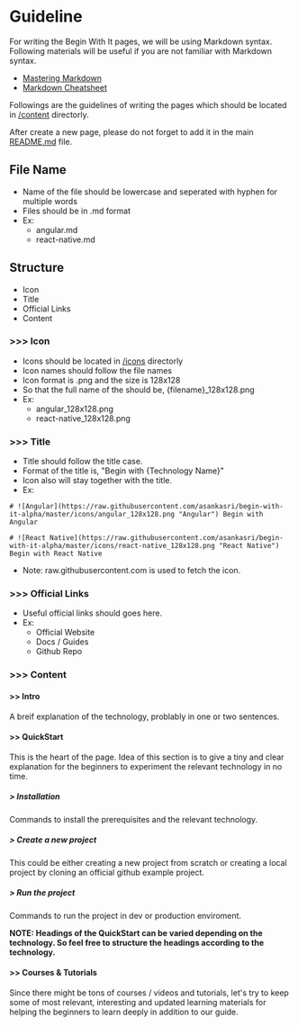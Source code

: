 # Guideline

For writing the Begin With It pages, we will be using Markdown syntax. Following materials will be useful if you are not familiar with Markdown syntax.
* [Mastering Markdown](https://guides.github.com/features/mastering-markdown/)
* [Markdown Cheatsheet](https://github.com/adam-p/markdown-here/wiki/Markdown-Cheatsheet)

Followings are the guidelines of writing the pages which should be located in [/content](https://github.com/asankasri/begin-with-it-alpha/tree/master/content) directorly.

After create a new page, please do not forget to add it in the main [README.md](https://github.com/asankasri/begin-with-it-alpha/blob/master/README.md) file.

## File Name
* Name of the file should be lowercase and seperated with hyphen for multiple words
* Files should be in .md format
* Ex:
  * angular.md
  * react-native.md

## Structure
* Icon
* Title
* Official Links
* Content

### >>> Icon
* Icons should be located in [/icons](https://github.com/asankasri/begin-with-it-alpha/tree/master/icons) directorly
* Icon names should follow the file names
* Icon format is .png and the size is 128x128
* So that the full name of the should be, {filename}_128x128.png
* Ex:
  * angular_128x128.png
  * react-native_128x128.png

### >>> Title
* Title should follow the title case.
* Format of the title is, "Begin with {Technology Name}"
* Icon also will stay together with the title.
* Ex:
```
# ![Angular](https://raw.githubusercontent.com/asankasri/begin-with-it-alpha/master/icons/angular_128x128.png "Angular") Begin with Angular
```
```
# ![React Native](https://raw.githubusercontent.com/asankasri/begin-with-it-alpha/master/icons/react-native_128x128.png "React Native") Begin with React Native
```
* Note: raw.githubusercontent.com is used to fetch the icon.

### >>> Official Links
* Useful official links should goes here.
* Ex:
  * Official Website
  * Docs / Guides
  * Github Repo

### >>> Content

#### >> Intro
A breif explanation of the technology, problably in one or two sentences.

#### >> QuickStart
This is the heart of the page. Idea of this section is to give a tiny and clear explanation for the beginners to experiment the relevant technology in no time.

##### > Installation
Commands to install the prerequisites and the relevant technology.
  
##### > Create a new project
This could be either creating a new project from scratch or creating a local project by cloning an official github example project.

##### > Run the project
Commands to run the project in dev or production enviroment.

**NOTE: Headings of the QuickStart can be varied depending on the technology. So feel free to structure the headings according to the technology.**

#### >> Courses & Tutorials
Since there might be tons of courses / videos and tutorials, let's try to keep some of most relevant, interesting and updated learning materials for helping the beginners to learn deeply in addition to our guide.

